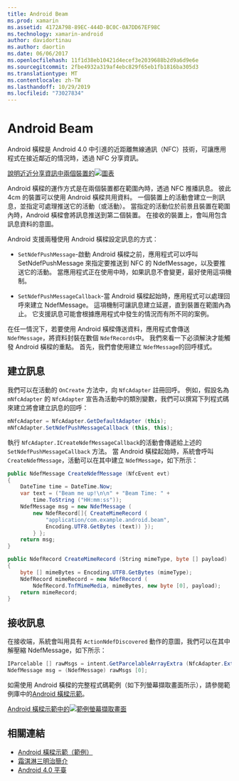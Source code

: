 ```yaml
---
title: Android Beam
ms.prod: xamarin
ms.assetid: 4172A798-89EC-444D-BC0C-0A7DD67EF98C
ms.technology: xamarin-android
author: davidortinau
ms.author: daortin
ms.date: 06/06/2017
ms.openlocfilehash: 11f1d38eb10421d4ecef3e2039688b2d9a6d9e6e
ms.sourcegitcommit: 2fbe4932a319af4ebc829f65eb1fb1816ba305d3
ms.translationtype: MT
ms.contentlocale: zh-TW
ms.lasthandoff: 10/29/2019
ms.locfileid: "73027834"
---
```

# <a name="android-beam"></a>Android Beam

Android 橫樑是 Android 4.0 中引進的近距離無線通訊（NFC）技術，可讓應用程式在接近鄰近的情況時，透過 NFC 分享資訊。

[說明近近分享資訊中兩個裝置的![圖表](android-beam-images/androidbeam.png)](android-beam-images/androidbeam.png#lightbox)

Android 橫樑的運作方式是在兩個裝置都在範圍內時，透過 NFC 推播訊息。 彼此4cm 的裝置可以使用 Android 橫樑共用資料。 一個裝置上的活動會建立一則訊息，並指定可處理推送它的活動（或活動）。 當指定的活動位於前景且裝置在範圍內時，Android 橫樑會將訊息推送到第二個裝置。 在接收的裝置上，會叫用包含訊息資料的意圖。

Android 支援兩種使用 Android 橫樑設定訊息的方式：

- `SetNdefPushMessage`-啟動 Android 橫樑之前，應用程式可以呼叫 SetNdefPushMessage 來指定要推送到 NFC 的 NdefMessage，以及要推送它的活動。 當應用程式正在使用中時，如果訊息不會變更，最好使用這項機制。

- `SetNdefPushMessageCallback`-當 Android 橫樑起始時，應用程式可以處理回呼來建立 NdefMessage。 這項機制可讓訊息建立延遲，直到裝置在範圍內為止。 它支援訊息可能會根據應用程式中發生的情況而有所不同的案例。

在任一情況下，若要使用 Android 橫樑傳送資料，應用程式會傳送 `NdefMessage`，將資料封裝在數個 `NdefRecords`中。 我們來看一下必須解決才能觸發 Android 橫樑的重點。 首先，我們會使用建立 `NdefMessage`的回呼樣式。

## <a name="creating-a-message"></a>建立訊息

我們可以在活動的 `OnCreate` 方法中，向 `NfcAdapter` 註冊回呼。 例如，假設名為 `mNfcAdapter` 的 `NfcAdapter` 宣告為活動中的類別變數，我們可以撰寫下列程式碼來建立將會建立訊息的回呼：

```csharp
mNfcAdapter = NfcAdapter.GetDefaultAdapter (this);
mNfcAdapter.SetNdefPushMessageCallback (this, this);
```

執行 `NfcAdapter.ICreateNdefMessageCallback`的活動會傳遞給上述的 `SetNdefPushMessageCallback` 方法。 當 Android 橫樑起始時，系統會呼叫 `CreateNdefMessage`，活動可以在其中建立 `NdefMessage`，如下所示：

```csharp
public NdefMessage CreateNdefMessage (NfcEvent evt)
{
    DateTime time = DateTime.Now;
    var text = ("Beam me up!\n\n" + "Beam Time: " +
        time.ToString ("HH:mm:ss"));
    NdefMessage msg = new NdefMessage (
        new NdefRecord[]{ CreateMimeRecord (
            "application/com.example.android.beam",
            Encoding.UTF8.GetBytes (text)) });
        } };
    return msg;
}

public NdefRecord CreateMimeRecord (String mimeType, byte [] payload)
{
    byte [] mimeBytes = Encoding.UTF8.GetBytes (mimeType);
    NdefRecord mimeRecord = new NdefRecord (
        NdefRecord.TnfMimeMedia, mimeBytes, new byte [0], payload);
    return mimeRecord;
}
```

## <a name="receiving-a-message"></a>接收訊息

在接收端，系統會叫用具有 `ActionNdefDiscovered` 動作的意圖，我們可以在其中解壓縮 NdefMessage，如下所示：

```csharp
IParcelable [] rawMsgs = intent.GetParcelableArrayExtra (NfcAdapter.ExtraNdefMessages);
NdefMessage msg = (NdefMessage) rawMsgs [0];
```

如需使用 Android 橫樑的完整程式碼範例（如下列螢幕擷取畫面所示），請參閱範例庫中的[Android 橫樑示範](https://docs.microsoft.com/samples/xamarin/monodroid-samples/androidbeamdemo)。

[Android 橫樑示範中的![範例螢幕擷取畫面](android-beam-images/24.png)](android-beam-images/24.png#lightbox)

## <a name="related-links"></a>相關連結

- [Android 橫樑示範（範例）](https://docs.microsoft.com/samples/xamarin/monodroid-samples/androidbeamdemo)
- [霜淇淋三明治簡介](https://www.android.com/about/ice-cream-sandwich/)
- [Android 4.0 平臺](https://developer.android.com/sdk/android-4.0.html)
